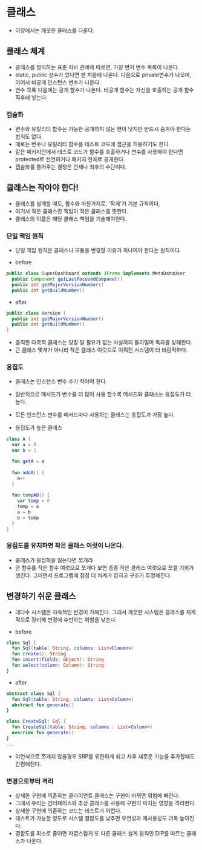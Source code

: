 # 클래스
- 이장에서는 깨끗한 클래스를 다룬다.

## 클래스 체계
- 클래스를 정의하는 표준 자바 관례에 따르면, 가장 먼저 변수 목록이 나온다.
- static, public 상수가 있다면 맨 처음에 나온다. 다음으로 private변수가 나오며, 이어서 비공개 인스턴스 변수가 나온다.
- 변수 목록 다음에는 공개 함수가 나온다. 비공개 함수는 자신을 호출하는 공개 함수 직후에 넣는다.

### 캡슐화
- 변수와 유틸리티 함수는 가능한 공개하지 않는 편이 낫지만 반드시 숨겨야 한다는 법칙도 없다.
- 때로는 변수나 유틸리티 함수를 테스트 코드에 접근을 허용하기도 한다.
- 같은 패키지안에서 테스트 코드가 함수를 호출하거나 변수를 사용해야 한다면 protected로 선언하거나 패키지 전체로 공개한다.
- 캡슐화를 풀어주는 결정은 언제나 최후의 수단이다.

## 클래스는 작아야 한다!
- 클래스를 설계할 때도, 함수와 마찬가지로, '작게'가 기본 규칙이다.
- 여기서 작은 클래스란 책임이 적은 클래스를 뜻한다.
- 클래스의 이름은 해당 클래스 책임을 기술해야한다.

### 단일 책임 원칙
- 단일 책임 원칙은 클래스나 모듈을 변경할 이유가 하나여야 한다는 원칙이다.

- before

``` java
public class SuperDashboard extends JFrame implements MetaDataUser
  public Component getLastFocusedComponet()
  public int getMajorVersionNumber()
  public int getBuildNumber()
```
- after

``` java
public class Version {
  public int getMajorVersionNumber()
  public int getBuildNumber()
}
```
- 큼직한 다목적 클래스는 당장 알 필요가 없는 사실까지 들이밀어 독자를 방해한다.
- 큰 클래스 몇개가 아니라 작은 클래스 여럿으로 이뤄진 시스템이 더 바람직하다.

### 응집도
- 클래스는 인스턴스 변수 수가 작아야 한다.
- 일반적으로 메서드가 변수를 더 많이 사용 할수록 메서드와 클래스는 응집도가 더 높다.
- 모든 인스턴스 변수를 메서드마다 사용하는 클래스는 응집도가 가장 높다.

- 응집도가 높은 클래스
``` kotlin
class A {
  var a = 0
  var b = 1

  fun getA = a
  
  fun addA() {
    a++
  }
  
  fun tempAB() {
    var temp = 0
    temp = a
    a = b
    b = temp
  }
}
```
### 응집도를 유지하면 작은 클래스 여럿이 나온다.
- 클래스가 응집혁을 잃는다면 쪼개라
- 큰 함수를 작은 함수 여럿으로 쪼개다 보면 종종 작은 클래스 여럿으로 쪼갤 기회가 생긴다. 그러면서 프로그램에 점점 더 처계가 잡히고 구조가 투명해진다.

## 변경하기 쉬운 클래스
- 대다수 시스템은 지속적인 변경이 가해진다. 그래서 깨끗한 시스템은 클래스를 체계적으로 정리해 변경에 수반하는 위험을 낮춘다. 

- before
``` kotlin
class Sql {
  fun Sql(table: String, columns: List<Cloumn>)
  fun create(): String
  fun insert(fields: Object): String
  fun select(column: Column): String
}
```

- after
```kotlin
abstract class Sql {
  fun Sql(table: String, columns: List<Column>)
  abstract fun generate()
}

class CreateSql: Sql {
  fun CreateSql(table: String, columns : List<Column>)
  override fun generate()
}
...
```
- 이런식으로 쪼개지 않을경우 SRP를 위한하게 되고 차후 새로운 기능을 추가할때도 간편해진다.

### 변경으로부터 격리
- 상세한 구현에 의존하는 클라이언트 클래스는 구현이 바뀌면 위험에 빠진다.
- 그래서 우리는 인터페이스와 추상 클래스를 사용해 구현이 미치는 영향을 격리한다.
- 상세한 구현에 의존하는 코드는 테스트가 어렵다.
- 테스트가 가능할 정도로 시스템 결합도를 낮추면 유연성과 재사용성도 더욱 높아진다.
- 결합도를 최소로 줄이면 자엽스럽게 또 다른 클래스 설계 원칙인 DIP를 따르는 클래스가 나온다.
